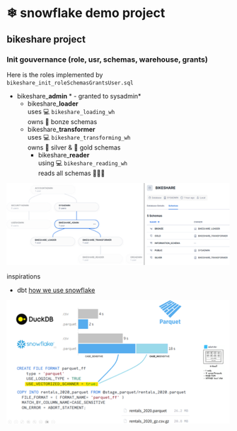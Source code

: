 # ❄ snowflake demo project

## bikeshare project

### Init gouvernance (role, usr, schemas, warehouse, grants)

Here is the roles implemented by `bikeshare_init_roleSchemasGrantsUser.sql`

- bikeshare_**admin** * - granted to sysadmin*
  - bikeshare_**loader**       <br>
      uses 💻 `bikeshare_loading_wh`<br>
      owns 🥉 bonze schemas
  - bikeshare_**transformer**<br>
      uses 💻 `bikeshare_transforming_wh`<br>
      owns 🥈 silver & 🥇 gold schemas
    - bikeshare_**reader**<br>
      using 💻 `bikeshare_reading_wh`<br>
      reads all schemas 🥉🥈🥇

![bikeshare_roles_and_schemas](./bikeshare/bikeshare_roles_and_schemas.png)

inspirations
- dbt [how we use snowflake](https://discourse.getdbt.com/t/setting-up-snowflake-the-exact-grant-statements-we-run/439)

![snowflake_load_perf](./bikeshare/snowflake_load_perf.png)
